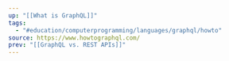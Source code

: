 ```yaml
---
up: "[[What is GraphQL]]"
tags:
  - "#education/computerprogramming/languages/graphql/howto"
source: https://www.howtographql.com/
prev: "[[GraphQL vs. REST APIs]]"
---
```



